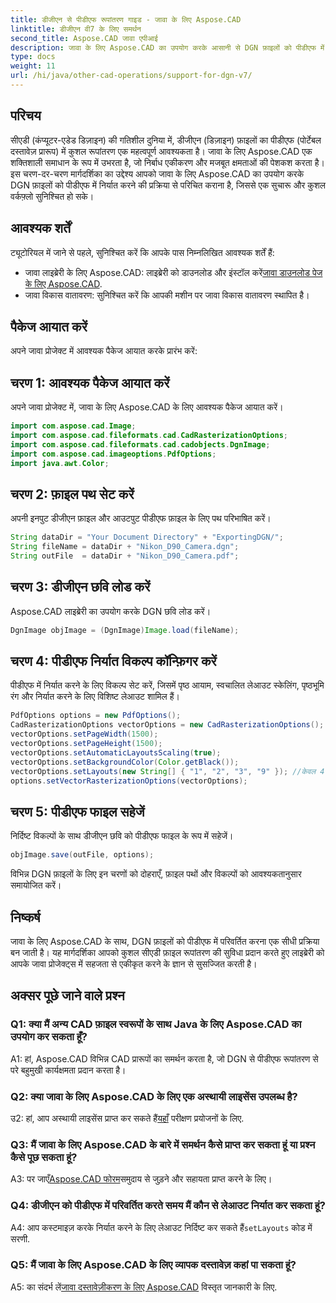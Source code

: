 ```yaml
---
title: डीजीएन से पीडीएफ रूपांतरण गाइड - जावा के लिए Aspose.CAD
linktitle: डीजीएन वी7 के लिए समर्थन
second_title: Aspose.CAD जावा एपीआई
description: जावा के लिए Aspose.CAD का उपयोग करके आसानी से DGN फ़ाइलों को पीडीएफ में परिवर्तित करें। निर्बाध एकीकरण और कुशल वर्कफ़्लो के लिए हमारी चरण-दर-चरण मार्गदर्शिका का पालन करें।
type: docs
weight: 11
url: /hi/java/other-cad-operations/support-for-dgn-v7/
---
```

## परिचय

सीएडी (कंप्यूटर-एडेड डिज़ाइन) की गतिशील दुनिया में, डीजीएन (डिज़ाइन) फ़ाइलों का पीडीएफ (पोर्टेबल दस्तावेज़ प्रारूप) में कुशल रूपांतरण एक महत्वपूर्ण आवश्यकता है। जावा के लिए Aspose.CAD एक शक्तिशाली समाधान के रूप में उभरता है, जो निर्बाध एकीकरण और मजबूत क्षमताओं की पेशकश करता है। इस चरण-दर-चरण मार्गदर्शिका का उद्देश्य आपको जावा के लिए Aspose.CAD का उपयोग करके DGN फ़ाइलों को पीडीएफ में निर्यात करने की प्रक्रिया से परिचित कराना है, जिससे एक सुचारू और कुशल वर्कफ़्लो सुनिश्चित हो सके।

## आवश्यक शर्तें

ट्यूटोरियल में जाने से पहले, सुनिश्चित करें कि आपके पास निम्नलिखित आवश्यक शर्तें हैं:
-  जावा लाइब्रेरी के लिए Aspose.CAD: लाइब्रेरी को डाउनलोड और इंस्टॉल करें[जावा डाउनलोड पेज के लिए Aspose.CAD](https://releases.aspose.com/cad/java/).
- जावा विकास वातावरण: सुनिश्चित करें कि आपकी मशीन पर जावा विकास वातावरण स्थापित है।

## पैकेज आयात करें

अपने जावा प्रोजेक्ट में आवश्यक पैकेज आयात करके प्रारंभ करें:

## चरण 1: आवश्यक पैकेज आयात करें

अपने जावा प्रोजेक्ट में, जावा के लिए Aspose.CAD के लिए आवश्यक पैकेज आयात करें।
```java
import com.aspose.cad.Image;
import com.aspose.cad.fileformats.cad.CadRasterizationOptions;
import com.aspose.cad.fileformats.cad.cadobjects.DgnImage;
import com.aspose.cad.imageoptions.PdfOptions;
import java.awt.Color;
```

## चरण 2: फ़ाइल पथ सेट करें

अपनी इनपुट डीजीएन फ़ाइल और आउटपुट पीडीएफ फ़ाइल के लिए पथ परिभाषित करें।

```java
String dataDir = "Your Document Directory" + "ExportingDGN/";
String fileName = dataDir + "Nikon_D90_Camera.dgn";
String outFile  = dataDir + "Nikon_D90_Camera.pdf";
```

## चरण 3: डीजीएन छवि लोड करें

Aspose.CAD लाइब्रेरी का उपयोग करके DGN छवि लोड करें।

```java
DgnImage objImage = (DgnImage)Image.load(fileName);
```

## चरण 4: पीडीएफ निर्यात विकल्प कॉन्फ़िगर करें

पीडीएफ में निर्यात करने के लिए विकल्प सेट करें, जिसमें पृष्ठ आयाम, स्वचालित लेआउट स्केलिंग, पृष्ठभूमि रंग और निर्यात करने के लिए विशिष्ट लेआउट शामिल हैं।

```java
PdfOptions options = new PdfOptions();
CadRasterizationOptions vectorOptions = new CadRasterizationOptions();
vectorOptions.setPageWidth(1500);
vectorOptions.setPageHeight(1500);
vectorOptions.setAutomaticLayoutsScaling(true);
vectorOptions.setBackgroundColor(Color.getBlack());
vectorOptions.setLayouts(new String[] { "1", "2", "3", "9" }); //केवल 4 (1,2,3 और 9) दृश्य निर्यात करें
options.setVectorRasterizationOptions(vectorOptions);
```

## चरण 5: पीडीएफ फाइल सहेजें

निर्दिष्ट विकल्पों के साथ डीजीएन छवि को पीडीएफ फाइल के रूप में सहेजें।

```java
objImage.save(outFile, options);
```

विभिन्न DGN फ़ाइलों के लिए इन चरणों को दोहराएँ, फ़ाइल पथों और विकल्पों को आवश्यकतानुसार समायोजित करें।

## निष्कर्ष

जावा के लिए Aspose.CAD के साथ, DGN फ़ाइलों को पीडीएफ में परिवर्तित करना एक सीधी प्रक्रिया बन जाती है। यह मार्गदर्शिका आपको कुशल सीएडी फ़ाइल रूपांतरण की सुविधा प्रदान करते हुए लाइब्रेरी को आपके जावा प्रोजेक्ट्स में सहजता से एकीकृत करने के ज्ञान से सुसज्जित करती है।

## अक्सर पूछे जाने वाले प्रश्न

### Q1: क्या मैं अन्य CAD फ़ाइल स्वरूपों के साथ Java के लिए Aspose.CAD का उपयोग कर सकता हूँ?

A1: हां, Aspose.CAD विभिन्न CAD प्रारूपों का समर्थन करता है, जो DGN से पीडीएफ रूपांतरण से परे बहुमुखी कार्यक्षमता प्रदान करता है।

### Q2: क्या जावा के लिए Aspose.CAD के लिए एक अस्थायी लाइसेंस उपलब्ध है?

 उ2: हां, आप अस्थायी लाइसेंस प्राप्त कर सकते हैं[यहाँ](https://purchase.aspose.com/temporary-license/) परीक्षण प्रयोजनों के लिए.

### Q3: मैं जावा के लिए Aspose.CAD के बारे में समर्थन कैसे प्राप्त कर सकता हूं या प्रश्न कैसे पूछ सकता हूं?

 A3: पर जाएँ[Aspose.CAD फोरम](https://forum.aspose.com/c/cad/19)समुदाय से जुड़ने और सहायता प्राप्त करने के लिए।

### Q4: डीजीएन को पीडीएफ में परिवर्तित करते समय मैं कौन से लेआउट निर्यात कर सकता हूं?

 A4: आप कस्टमाइज़ करके निर्यात करने के लिए लेआउट निर्दिष्ट कर सकते हैं`setLayouts` कोड में सरणी.

### Q5: मैं जावा के लिए Aspose.CAD के लिए व्यापक दस्तावेज़ कहां पा सकता हूं?

 A5: का संदर्भ लें[जावा दस्तावेज़ीकरण के लिए Aspose.CAD](https://reference.aspose.com/cad/java/) विस्तृत जानकारी के लिए.